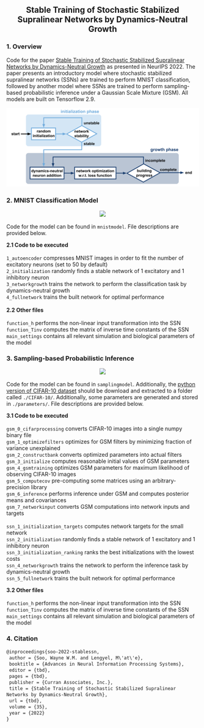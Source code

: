 <h2 align="center">Stable Training of Stochastic Stabilized Supralinear Networks by Dynamics-Neutral Growth</h2>

### 1. Overview
Code for the paper [Stable Training of Stochastic Stabilized Supralinear Networks by Dynamics-Neutral Growth](https://openreview.net/forum?id=znbTxnBPlx) as presented in NeurIPS 2022. The paper presents an introductory model where stochastic stabilized supralinear networks (SSNs) are trained to perform MNIST classification, followed by another model where SSNs are trained to perform sampling-based probabilistic inference under a Gaussian Scale Mixture (GSM). All models are built on Tensorflow 2.9.

<p align="center">
  <img src="figures/algoblock.png" width="600">
</p>

### 2. MNIST Classification Model
<p align="center">
  <img src="figures/mnist.png" width="600">
</p>

Code for the model can be found in <code>mnistmodel</code>. File descriptions are provided below.    <br>

**2.1 Code to be executed**  <br><br>
<code>1_autoencoder</code> compresses MNIST images in order to fit the number of excitatory neurons (set to 50 by default)  <br>
<code>2_initialization</code> randomly finds a stable network of 1 excitatory and 1 inhibitory neuron   <br>
<code>3_networkgrowth</code> trains the network to perform the classification task by dynamics-neutral growth  <br>
<code>4_fullnetwork</code> trains the built network for optimal performance  <br>
  <br>
**2.2 Other files**  <br><br>
<code>function_h</code> performs the non-linear input transformation into the SSN  <br>
<code>function_Tinv</code> computes the matrix of inverse time constants of the SSN  <br>
<code>main_settings</code> contains all relevant simulation and biological parameters of the model  <br>

### 3. Sampling-based Probabilistic Inference
<p align="center">
  <img src="figures/gsm.png" width="600">
</p>

Code for the model can be found in <code>samplingmodel</code>. Additionally, the [python version of CIFAR-10 dataset](https://www.cs.toronto.edu/~kriz/cifar.html) should be download and extracted to a folder called <code>./CIFAR-10/</code>. Additionally, some parameters are generated and stored in <code>./parameters/</code>.
File descriptions are provided below.    <br>

**3.1 Code to be executed**  <br><br>
<code>gsm_0_cifarprocessing</code> converts CIFAR-10 images into a single numpy binary file  <br>
<code>gsm_1_optimizefilters</code> optimizes for GSM filters by minimizing fraction of variance unexplained   <br>
<code>gsm_2_constructbank</code> converts optimized parameters into actual filters  <br>
<code>gsm_3_initialize</code> computes reasonable initial values of GSM parameters  <br>
<code>gsm_4_gsmtraining</code> optimizes GSM parameters for maximum likelihood of observing CIFAR-10 images  <br>
<code>gsm_5_computecov</code> pre-computing some matrices using an arbitrary-precision library  <br>
<code>gsm_6_inference</code> performs inference under GSM and computes posterior means and covariances  <br>
<code>gsm_7_networkinput</code> converts GSM computations into network inputs and targets  <br><br>
<code>ssn_1_initialization_targets</code> computes network targets for the small network <br>
<code>ssn_2_initialization</code> randomly finds a stable network of 1 excitatory and 1 inhibitory neuron   <br>
<code>ssn_3_initialization_ranking</code> ranks the best initializations with the lowest costs   <br>
<code>ssn_4_networkgrowth</code> trains the network to perform the inference task by dynamics-neutral growth  <br>
<code>ssn_5_fullnetwork</code> trains the built network for optimal performance  <br>

**3.2 Other files**  <br><br>
<code>function_h</code> performs the non-linear input transformation into the SSN  <br>
<code>function_Tinv</code> computes the matrix of inverse time constants of the SSN  <br>
<code>main_settings</code> contains all relevant simulation and biological parameters of the model  <br>

### 4. Citation

```
@inproceedings{soo-2022-stablessn,
 author = {Soo, Wayne W.M. and Lengyel, M\'at\'e},
 booktitle = {Advances in Neural Information Processing Systems},
 editor = {tbd},
 pages = {tbd},
 publisher = {Curran Associates, Inc.},
 title = {Stable Training of Stochastic Stabilized Supralinear Networks by Dynamics-Neutral Growth},
 url = {tbd},
 volume = {35},
 year = {2022}
}
```
